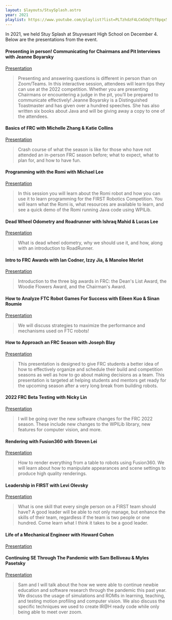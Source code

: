 ```yaml
---
layout: $layouts/StuySplash.astro
year: 2021
playlist: https://www.youtube.com/playlist?list=PLTzhdzF4LCm5OqTtf8pqx5DV-KHXJ2QOU
---
```


In 2021, we held Stuy Splash at Stuyvesant High School on December 4. Below are the presentations from the event.

<h4> Presenting in person! Communicating for Chairmans and Pit Interviews with Jeanne Boyarsky </h4>

[Presentation](https://docs.google.com/presentation/d/1c716GScX0mzcnDAIznfAcWcDShFhdcn6/edit?usp=sharing&ouid=117641438514045868531&rtpof=true&sd=true)

> Presenting and answering questions is different in person than on Zoom/Teams. In this interactive session, attendees will learn tips they can use at the 2022 competition. Whether you are presenting Chairmans or encountering a judge in the pit, you’ll be prepared to communicate effectively! Jeanne Boyarsky is a Distinguished Toastmaster and has given over a hundred speeches. She has also written six books about Java and will be giving away a copy to one of the attendees.

<h4> Basics of FRC with Michelle Zhang & Katie Collins</h4>

[Presentation](https://docs.google.com/presentation/d/1DR4fiVbVvcC46MpaIfKRxfQ5okzx3CciGr-sISU3pTU/edit?usp=sharing)

> Crash course of what the season is like for those who have not attended an in-person FRC season before; what to expect, what to plan for, and how to have fun.

<h4> Programming with the Romi with Michael Lee</h4>

[Presentation](https://docs.google.com/presentation/d/1-4Id9CF9UfpHhG_Rlr7_rLpahwCxcPAz/edit?usp=sharing&ouid=117641438514045868531&rtpof=true&sd=true)

> In this session you will learn about the Romi robot and how you can use it to learn programming for the FIRST Robotics Competition. You will learn what the Romi is, what resources are available to learn, and see a quick demo of the Romi running Java code using WPILib.

<h4> Dead Wheel Odometry and Roadrunner with Ishraq Mahid & Lucas Lee</h4>

[Presentation](https://docs.google.com/presentation/d/1_wMHEeby_CSlWzZaqu3alH6xeSJO7ZdJubM_UcSJYnk/edit?usp=sharing)

> What is dead wheel odometry, why we should use it, and how, along with an introduction to RoadRunner.

<h4> Intro to FRC Awards with Ian Codner, Izzy Jia, & Manolee Merlet</h4>

[Presentation](https://docs.google.com/presentation/d/1dSAKF2Ae68Cw63m7sAkSPxGSL-J2MeaWRCJ8Wevppk4/edit?usp=sharing)

> Introduction to the three big awards in FRC: the Dean's List Award, the Woodie Flowers Award, and the Chairman's Award.

<h4> How to Analyze FTC Robot Games For Success with Eileen Kuo & Sinan Roumie</h4>

[Presentation](https://docs.google.com/presentation/d/13kD5RFwNN5SWCgJHRploBdMRVvhd0AP-q254TjuV5xs/edit?usp=sharing)

> We will discuss strategies to maximize the performance and mechanisms used on FTC robots!

<h4> How to Approach an FRC Season with Joseph Blay </h4>

[Presentation](https://docs.google.com/presentation/d/1koR_LJUQr0Bl9JbjXiroavUQUp-aPUIsiXEXa5tInns/edit?usp=sharing)

> This presentation is designed to give FRC students a better idea of how to effectively organize and schedule their build and competition seasons as well as how to go about making decisions as a team. This presentation is targeted at helping students and mentors get ready for the upcoming season after a very long break from building robots.

<h4> 2022 FRC Beta Testing with Nicky Lin </h4>

[Presentation](https://docs.google.com/presentation/d/1F00SK0r5_fpESj5BRldIC0qP32ThpbPQUoDMvAnivJs/edit?usp=sharing)

> I will be going over the new software changes for the FRC 2022 season. These include new changes to the WPILib library, new features for computer vision, and more.

<h4> Rendering with Fusion360 with Steven Lei </h4>

[Presentation](https://docs.google.com/presentation/d/1QOL1tD3-_zZkOjcdfVJNgkZShunHqGBdf6XQ0y672g0/edit?usp=sharing)

> How to render everything from a table to robots using Fusion360. We will learn about how to manipulate appearances and scene settings to produce high quality renderings.

<h4> Leadership in FIRST with Levi Olevsky </h4>

[Presentation](https://docs.google.com/presentation/d/1prgClbZfVdqj4ZCCAqOk6GzPXfn9WX9IqTCB02pEvTs/edit#slide=id.p)

> What is one skill that every single person on a FIRST team should have? A good leader will be able to not only manage, but enhance the skills of their team, regardless if the team is two people or one hundred. Come learn what I think it takes to be a good leader.

<h4> Life of a Mechanical Engineer with Howard Cohen </h4>

[Presentation](https://drive.google.com/file/d/1o3YQ9zAeZmLDtWydtqtswe2dvFKibvxq/view?usp=sharing)

<h4> Continuing SE Through The Pandemic with Sam Belliveau & Myles Pasetsky </h4>

[Presentation](https://docs.google.com/presentation/d/1nnuLUtVbdOD9wvXOKgZkySYfOO3KMaRGQvy1q63L6ew/edit)

> Sam and I will talk about the how we were able to continue newbie education and software research through the pandemic this past year. We discuss the usage of simulations and ROMIs in learning, teaching, and testing motion profiling and computer vision. We also discuss the specific techniques we used to create IR@H ready code while only being able to meet over zoom.